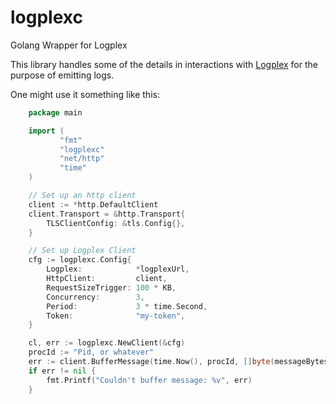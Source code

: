 logplexc
========

Golang Wrapper for Logplex

This library handles some of the details in interactions with
[Logplex](https://github.com/heroku/logplex) for the purpose of
emitting logs.

One might use it something like this:

```go
	package main

	import (
	       "fmt"
	       "logplexc"
	       "net/http"
	       "time"
	)

	// Set up an http client
	client := *http.DefaultClient
	client.Transport = &http.Transport{
		TLSClientConfig: &tls.Config{},
	}

	// Set up Logplex Client
	cfg := logplexc.Config{
		Logplex:            *logplexUrl,
		HttpClient:         client,
		RequestSizeTrigger: 100 * KB,
		Concurrency:        3,
		Period:             3 * time.Second,
		Token:              "my-token",
	}

	cl, err := logplexc.NewClient(&cfg)
	procId := "Pid, or whatever"
	err := client.BufferMessage(time.Now(), procId, []byte(messageBytes))
	if err != nil {
		fmt.Printf("Couldn't buffer message: %v", err)
	}
```
